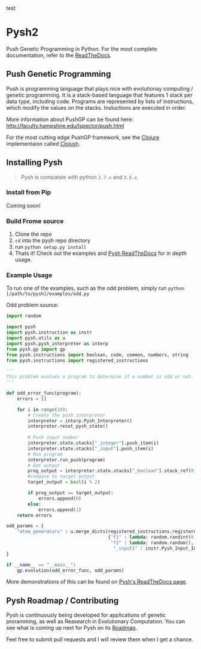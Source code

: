 
test
# Pysh2
Push Genetic Programming in Python. For the most complete documentation, refer to the [ReadTheDocs](http://pysh2.readthedocs.io/en/latest/index.html).

## Push Genetic Programming
Push is programming language that plays nice with evolutionay computing / genetic programming. It is a stack-based language that features 1 stack per data type, including code. Programs are represented by lists of instructions, which modify the values on the stacks. Instuctions are executed in order.

More information about PushGP can be found here: http://faculty.hampshire.edu/lspector/push.html

For the most cutting edge PushGP framework, see the [Clojure](https://clojure.org/) implementaion called [Clojush](https://github.com/lspector/Clojush).

## Installing Pysh

> Pysh is compatale with python `2.7.x` and `3.5.x`

### Install from Pip

Coming soon!

### Build Frome source

1. Clone the repo
2. `cd` into the pysh repo directory
3. run `python setup.py install`
4. Thats it! Check out the examples and [Pysh ReadTheDocs](http://pysh2.readthedocs.io/en/latest/index.html) for in depth usage.

### Example Usage
To run one of the examples, such as the odd problem, simply run `python [/path/to/pysh]/examples/odd.py` 

Odd problem source:
```python
import random

import pysh
import pysh.instruction as instr
import pysh.utils as u
import pysh.pysh_interpreter as interp
from pysh.gp import gp
from pysh.instructions import boolean, code, common, numbers, string
from pysh.instructions import registered_instructions 

'''
This problem evolves a program to determine if a number is odd or not.
'''

def odd_error_func(program):
	errors = []

	for i in range(10):
		# Create the push interpreter
		interpreter = interp.Pysh_Interpreter()
		interpreter.reset_pysh_state()
		
		# Push input number		
		interpreter.state.stacks["_integer"].push_item(i)
		interpreter.state.stacks["_input"].push_item(i)
		# Run program
		interpreter.run_push(program)
		# Get output
		prog_output = interpreter.state.stacks["_boolean"].stack_ref(0)
		#compare to target output
		target_output = bool(i % 2)

		if prog_output == target_output:
			errors.append(0)
		else:
			errors.append(1)
	return errors

odd_params = {
	"atom_generators" : u.merge_dicts(registered_instructions.registered_instructions,			# Use all possible instructions,
					                  {"f1" : lambda: random.randint(0, 100),					# and some integers
									   "f2" : lambda: random.random(),							# and some floats
									    "_input1" : instr.Pysh_Input_Instruction("_input1")})	# and an input instruction that pushes the input to the _integer stack.
}

if __name__ == "__main__":
	gp.evolution(odd_error_func, odd_params)

```

More demonstrations of this can be found on [Pysh's ReadTheDocs page](http://pysh2.readthedocs.io/en/latest/index.html).


## Pysh Roadmap / Contributing

Pysh is continuously being developed for applications of genetic proramming, as well as Reasearch in Evolutionary Computation.
You can see what is coming up next for Pysh on its [Roadmap](https://github.com/erp12/Pysh/projects/1).

Feel free to submit pull requests and I will review them when I get a chance. 

